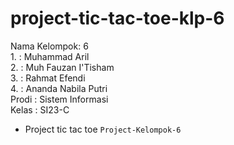 # project-tic-tac-toe-klp-6
<div> Nama Kelompok: 6 </div>
<div> 1. : Muhammad Aril </div>
<div> 2. : Muh Fauzan I'Tisham </div>
<div> 3. : Rahmat Efendi </div>
<div> 4. : Ananda Nabila Putri </div>
<div> Prodi : Sistem Informasi </div>
<div> Kelas : SI23-C </div>

* Project tic tac toe `Project-Kelompok-6`

